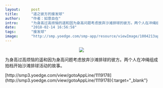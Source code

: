 ```yaml
---
layout:     post
title:      "遥之彼方的接发球"
author:     "作者：如意自在"
intro:      "为身高过高烦恼的遥和因为身高问题考虑放弃沙滩排球的彼方。两个人在冲绳组成拍档开始沙滩排球活动的故事。"
date:       "2018-02-14 16:56:58"
tags:       "接发球"
image:      "http://smp.yoedge.com/smp-app/resource/viewImage/1004213appline.png"
---
```

<div style="text-align: center">
<p><img src="http://smp.yoedge.com/smp-app/resource/viewImage/1004213appline.png"/></p>
</div>
<p class="post-meta">
<span>为身高过高烦恼的遥和因为身高问题考虑放弃沙滩排球的彼方。两个人在冲绳组成拍档开始沙滩排球活动的故事。</span>
</p>
[http://smp3.yoedge.com/view/gotoAppLine/1119178](http://smp3.yoedge.com/view/gotoAppLine/1119178){:target="_blank"}


